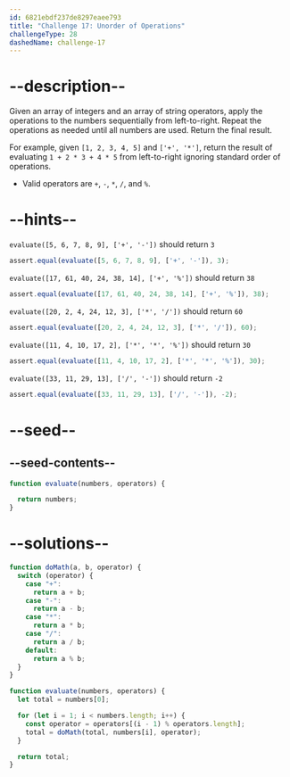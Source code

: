 ```yaml
---
id: 6821ebdf237de8297eaee793
title: "Challenge 17: Unorder of Operations"
challengeType: 28
dashedName: challenge-17
---
```


# --description--

Given an array of integers and an array of string operators, apply the operations to the numbers sequentially from left-to-right. Repeat the operations as needed until all numbers are used. Return the final result.

For example, given `[1, 2, 3, 4, 5]` and `['+', '*']`, return the result of evaluating `1 + 2 * 3 + 4 * 5` from left-to-right ignoring standard order of operations.

- Valid operators are `+`, `-`, `*`, `/`, and `%`.

# --hints--

`evaluate([5, 6, 7, 8, 9], ['+', '-'])` should return `3`

```js
assert.equal(evaluate([5, 6, 7, 8, 9], ['+', '-']), 3);
```

`evaluate([17, 61, 40, 24, 38, 14], ['+', '%'])` should return `38`

```js
assert.equal(evaluate([17, 61, 40, 24, 38, 14], ['+', '%']), 38);
```

`evaluate([20, 2, 4, 24, 12, 3], ['*', '/'])` should return `60`

```js
assert.equal(evaluate([20, 2, 4, 24, 12, 3], ['*', '/']), 60);
```

`evaluate([11, 4, 10, 17, 2], ['*', '*', '%'])` should return `30`

```js
assert.equal(evaluate([11, 4, 10, 17, 2], ['*', '*', '%']), 30);
```

`evaluate([33, 11, 29, 13], ['/', '-'])` should return `-2`

```js
assert.equal(evaluate([33, 11, 29, 13], ['/', '-']), -2);
```

# --seed--

## --seed-contents--

```js
function evaluate(numbers, operators) {

  return numbers;
}
```

# --solutions--

```js
function doMath(a, b, operator) {
  switch (operator) {
    case "+":
      return a + b;
    case "-":
      return a - b;
    case "*":
      return a * b;
    case "/":
      return a / b;
    default:
      return a % b;
  }
}

function evaluate(numbers, operators) { 
  let total = numbers[0];

  for (let i = 1; i < numbers.length; i++) {
    const operator = operators[(i - 1) % operators.length];
    total = doMath(total, numbers[i], operator);
  }

  return total;
}
```
